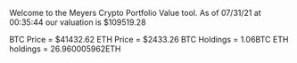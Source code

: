 Welcome to the Meyers Crypto Portfolio Value tool. 
As of 07/31/21 at 00:35:44 our valuation is $109519.28 

BTC Price = $41432.62
 ETH Price = $2433.26
BTC Holdings = 1.06BTC
 ETH holdings = 26.960005962ETH 
